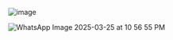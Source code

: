 


![image](https://github.com/user-attachments/assets/e77af1a4-ed94-4535-9882-029e8c8d87ec)


![WhatsApp Image 2025-03-25 at 10 56 55 PM](https://github.com/user-attachments/assets/06de1398-31c1-43a8-abeb-4a1797c040b2)






